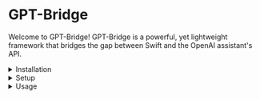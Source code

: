# GPT-Bridge
Welcome to GPT-Bridge! GPT-Bridge is a powerful, yet lightweight framework that bridges the gap between Swift and the OpenAI assistant's API.
<details>
  <summary>Installation</summary>
Add the Swift Package via Swift Package Manager:
  - Navigate to the project navigator by clicking on the blue project icon on the top of the left sidebar.
  - Select your project, not the target, to open project settings.
  - Click on the Swift Packages tab near the center top of the window.
    - Click the + button below the list of packages to add a new package.
    - When prompted for the package repository URL, enter: https://github.com/InfinitIQ-Tech/GPT-Bridge
    - Click Next.
  - Specify the Version Rules:
  
    Xcode will automatically attempt to find the most recent version of the package that is compatible with your project. However, you can specify a different version or even a branch or commit if needed.

  - You will be presented with a list of products provided by the package. GPT-Bridge should be selected. If not, select it.
  - Choose the target in your project where you want to use GPT-Bridge. This is typically your main application target.
  - Click Finish to add the package to your project.
</details>

<details>
  <summary>Setup</summary>
  Before use of GPTBridge, ensure you've provided your OpenAI API key and the key for the assistant you'll be using:  
   
  `NOTE`: It's recommended to do this at app launch to avoid any potential timing issues.
  
  ```swift
  GPTBridge.appLaunch(openAIAPIKey: "sk-mykey", assistantKey: "my-assistant-key")
  ```
</details>

<details>
  <summary>Usage</summary>
1. Create a thread
  A thread holds messages from the user to the assistant and from the assistant to the user

  ```swift
  let threadId = GPTBridge.createThread()
  ```

2. Add a message to the thread

  ```swift
  GPTBridge.addMessageToThread(message: "Message from user", threadId: threadId, role: .user)
  ```

3. Create a Run - this is where the assistant determines how to respond and/or which tools to use

  ```swift
  let runId = GPTBridge.createRun(threadId: threadId)
  ```

  - NOTE: only 1 run can be active in a thread at once

4. Poll for run status - wait for the assistant to come back with a response

  ```swift
  GPTBridge.pollRunStatus(runId: runId)
  ```

5. Handle the response.

  - If tools were run, the `functions` parameter of the returned `RunStepResult` will be populated
    
  - If a message was generated, the `message` parameter of the returned `RunStepResult` will be populated
  
  - NOTE: Both `functions` and `message` should never be populated, but may be in future versions

  ```swift
  // Check if the assistant performed any actions that resulted in functions being executed
if let actionResults = runStepResult.functions {
    // Assume your assistant has a function to generate and upload an image
    // Try to get the image title and prompt used to generate the image, both generated by your assistant
    guard let imageTitle = actionResults.first?.arguments["photo_name"]?.asString,
          let imagePrompt = actionResults.first?.arguments["prompt"]?.asString else {
        print("Missing information for image generation.")
        return
    }

    // Generate the image based on the prompt and upload it
    let uploadedImageUrl = "[URL of the uploaded image]"

    // Prepare the message including uploaded image to show to the user
    let displayMessage = "Here's an image based on: \(imagePrompt)"

    // Display the message with the image to the user
    print(displayMessage)
    print("Image URL: \(uploadedImageUrl)")

} else if let textMessage = runStepResult.message {
    // If the assistant returned a simple message, display it to the user
    print("Assistant says: \(textMessage)")
}
  ```
</details>
